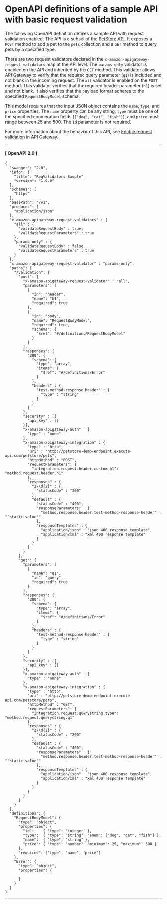# OpenAPI definitions of a sample API with basic request validation<a name="api-gateway-request-validation-sample-api-swagger"></a>

 The following OpenAPI definition defines a sample API with request validation enabled\. The API is a subset of the [PetStore API](http://petstore-demo-endpoint.execute-api.com/petstore/pets)\. It exposes a `POST` method to add a pet to the `pets` collection and a `GET` method to query pets by a specified type\. 

 There are two request validators declared in the `x-amazon-apigateway-request-validators` map at the API level\. The `params-only` validator is enabled on the API and inherited by the `GET` method\. This validator allows API Gateway to verify that the required query parameter \(`q1`\) is included and not blank in the incoming request\. The `all` validator is enabled on the `POST` method\. This validator verifies that the required header parameter \(`h1`\) is set and not blank\. It also verifies that the payload format adheres to the specified `RequestBodyModel` schema\. 

This model requires that the input JSON object contains the `name`, `type`, and `price` properties\. The `name` property can be any string, `type` must be one of the specified enumeration fields \(`["dog", "cat", "fish"]`\), and `price` must range between 25 and 500\. The `id` parameter is not required\. 

 For more information about the behavior of this API, see [Enable request validation in API Gateway](api-gateway-method-request-validation.md)\. 

------
#### [ OpenAPI 2\.0 ]

```
{
  "swagger": "2.0",
  "info": {
    "title": "ReqValidators Sample",
    "version": "1.0.0"
  },
  "schemes": [
    "https"
  ],
  "basePath": "/v1",
  "produces": [
    "application/json"
  ],
  "x-amazon-apigateway-request-validators" : {
    "all" : {
      "validateRequestBody" : true,
      "validateRequestParameters" : true
    },
    "params-only" : {
      "validateRequestBody" : false,
      "validateRequestParameters" : true
    }
  },
  "x-amazon-apigateway-request-validator" : "params-only",
  "paths": {
    "/validation": {
      "post": {
        "x-amazon-apigateway-request-validator" : "all",
        "parameters": [
          {
            "in": "header",
            "name": "h1",
            "required": true
          },
          {
            "in": "body",
            "name": "RequestBodyModel",
            "required": true,
            "schema": {
              "$ref": "#/definitions/RequestBodyModel"
            }
          }
        ],
        "responses": {
          "200": {
            "schema": {
              "type": "array",
              "items": {
                "$ref": "#/definitions/Error"
              }
            },
            "headers" : {
              "test-method-response-header" : {
                "type" : "string"
              }
            }
          }
        },
        "security" : [{
          "api_key" : []
        }],
        "x-amazon-apigateway-auth" : {
          "type" : "none"
        },
        "x-amazon-apigateway-integration" : {
          "type" : "http",
          "uri" : "http://petstore-demo-endpoint.execute-api.com/petstore/pets",
          "httpMethod" : "POST",
          "requestParameters": {
            "integration.request.header.custom_h1": "method.request.header.h1"
          },
          "responses" : {
            "2\\d{2}" : {
              "statusCode" : "200"
            },
            "default" : {
              "statusCode" : "400",
              "responseParameters" : {
                "method.response.header.test-method-response-header" : "'static value'"
              },
              "responseTemplates" : {
                "application/json" : "json 400 response template",
                "application/xml" : "xml 400 response template"
              }
            }
          }
        }
      },
      "get": {
        "parameters": [
          {
            "name": "q1",
            "in": "query",
            "required": true
          }
        ],
        "responses": {
          "200": {
            "schema": {
              "type": "array",
              "items": {
                "$ref": "#/definitions/Error"
              }
            },
            "headers" : {
              "test-method-response-header" : {
                "type" : "string"
              }
            }
          }
        },
        "security" : [{
          "api_key" : []
        }],
        "x-amazon-apigateway-auth" : {
          "type" : "none"
        },
        "x-amazon-apigateway-integration" : {
          "type" : "http",
          "uri" : "http://petstore-demo-endpoint.execute-api.com/petstore/pets",
          "httpMethod" : "GET",
          "requestParameters": {
            "integration.request.querystring.type": "method.request.querystring.q1"
          },
          "responses" : {
            "2\\d{2}" : {
              "statusCode" : "200"
            },
            "default" : {
              "statusCode" : "400",
              "responseParameters" : {
                "method.response.header.test-method-response-header" : "'static value'"
              },
              "responseTemplates" : {
                "application/json" : "json 400 response template",
                "application/xml" : "xml 400 response template"
              }
            }
          }
        }
      }
    }
  },
  "definitions": {
    "RequestBodyModel": {
      "type": "object",
      "properties": {
        "id":    { "type": "integer" },
        "type":  { "type": "string", "enum": ["dog", "cat", "fish"] },
        "name":  { "type": "string" },
        "price": { "type": "number", "minimum": 25, "maximum": 500 }
      },
      "required": ["type", "name", "price"]
    },
    "Error": {
      "type": "object",
      "properties": {

      }
    }
  }
}
```

------